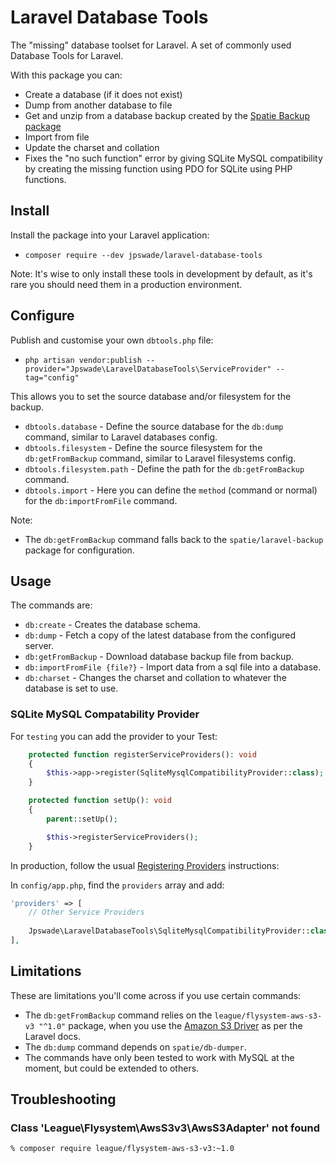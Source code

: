 # Laravel Database Tools

The "missing" database toolset for Laravel. A set of commonly used Database Tools for Laravel.

With this package you can:

- Create a database (if it does not exist)
- Dump from another database to file
- Get and unzip from a database backup created by the [Spatie Backup package](https://github.com/spatie/laravel-backup)
- Import from file
- Update the charset and collation
- Fixes the "no such function" error by giving SQLite MySQL compatibility by creating the missing function using PDO for
  SQLite using PHP functions.

## Install

Install the package into your Laravel application:

* `composer require --dev jpswade/laravel-database-tools`

Note: It's wise to only install these tools in development by default, as it's rare you should need them in a production
environment.

## Configure

Publish and customise your own `dbtools.php` file:

* `php artisan vendor:publish --provider="Jpswade\LaravelDatabaseTools\ServiceProvider" --tag="config"`

This allows you to set the source database and/or filesystem for the backup.

* `dbtools.database` - Define the source database for the `db:dump` command, similar to Laravel databases config.
* `dbtools.filesystem` - Define the source filesystem for the `db:getFromBackup` command, similar to Laravel filesystems
  config.
* `dbtools.filesystem.path` - Define the path for the `db:getFromBackup` command.
* `dbtools.import` - Here you can define the `method` (command or normal) for the `db:importFromFile` command.

Note:

* The `db:getFromBackup` command falls back to the `spatie/laravel-backup` package for configuration.

## Usage

The commands are:

* `db:create` - Creates the database schema.
* `db:dump` - Fetch a copy of the latest database from the configured server.
* `db:getFromBackup` - Download database backup file from backup.
* `db:importFromFile {file?}` - Import data from a sql file into a database.
* `db:charset` - Changes the charset and collation to whatever the database is set to use.

### SQLite MySQL Compatability Provider

For `testing` you can add the provider to your Test:

```php
    protected function registerServiceProviders(): void
    {
        $this->app->register(SqliteMysqlCompatibilityProvider::class);
    }

    protected function setUp(): void
    {
        parent::setUp();

        $this->registerServiceProviders();
    }
```

In production, follow the usual [Registering Providers](https://laravel.com/docs/9.x/providers#registering-providers) instructions:

In `config/app.php`, find the `providers` array and add:

```php
'providers' => [
    // Other Service Providers
 
    Jpswade\LaravelDatabaseTools\SqliteMysqlCompatibilityProvider::class,
],
```

## Limitations

These are limitations you'll come across if you use certain commands:

* The `db:getFromBackup` command relies on the `league/flysystem-aws-s3-v3 "^1.0"` package, when you use
  the [Amazon S3 Driver](https://laravel.com/docs/5.1/filesystem#configuration) as per the Laravel docs.
* The `db:dump` command depends on `spatie/db-dumper`.
* The commands have only been tested to work with MySQL at the moment, but could be extended to others.

## Troubleshooting

### Class 'League\Flysystem\AwsS3v3\AwsS3Adapter' not found

```% composer require league/flysystem-aws-s3-v3:~1.0```
